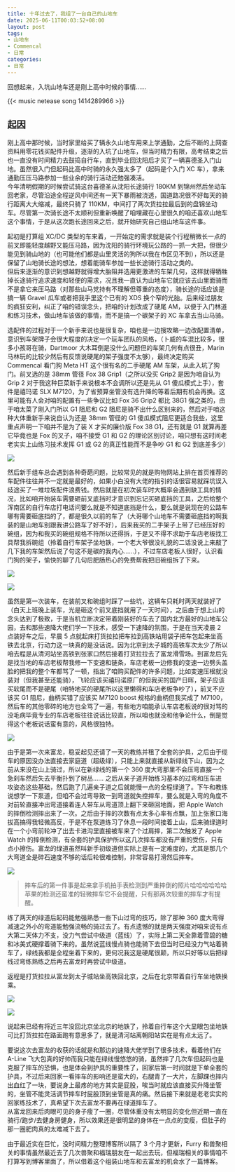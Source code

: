 ```yaml
---
title: 十年过去了，我组了一台自己的山地车
date: 2025-06-11T00:03:52+08:00
layout: post
tags:
- 山地车
- Commencal
- 日常
categories:
- 日常
---
```


回想起来，入坑山地车还是刚上高中时候的事情……

<!--more-->

{{< music netease song 1414289966 >}}

## 起因

刚上高中那时候，当时家里给买了辆永久山地车用来上学通勤，之后不断的上网查资料用零花钱买配件升级，逐渐的入坑了山地车，但当时精力有限，高考结束之后也一直没有时间精力去鼓捣自行车，直到毕业回沈阳后才买了一辆喜德圣入门山地。虽然很入门但起码比高中时骑的永久强太多了（起码是个入门 XC 车），拿来通勤压压马路参加一些业余的骑行活动还勉强凑活。  
今年清明假期的时候尝试骑这台喜德圣从沈阳长途骑行 180KM 到锦州然后坐动车回老家，尽管沿途全程逆风中间还有一天下暴雨被浇透，国道路况很不好每天的骑行距离大大缩减，最终只骑了 110KM，中间打了两次货拉拉最后到的盘锦坐动车。尽管第一次骑长途不太顺利但重新唤醒了咱埋藏在心里很久的咱还喜欢山地车这个事情，于是从这次跑长途回来之后，就开始研究自己组山地车这件事。

起初是打算组 XC/DC 类型的车来着，一开始定的需求就是装个行程稍微长一点的前叉即能轻度越野又能压马路，因为沈阳的骑行环境玩公路的一抓一大把，但很少能见到骑山地的（也可能他们都是山里灵活的狗所以我在市区见不到），所以还是保留了山地骑长途的想法，想着能骑车参加一些长途骑行活动之类的。  
但后来逐渐的意识到想越野就得增大胎阻并选用更激进的车架几何，这样就得牺牲掉长途骑行追求速度和轻便的需求，况且我一直认为山地车它就应该去山里面骑而不是拿它来压马路（对那些山马党持有不理解但尊重的态度），骑长途的话应该是搞一辆 Gravel 瓜车或者把我手里这个已有的 XDS 换个窄的光胎。后来经过朋友的疯狂安利，纠正了咱的错误念头，把咱的计划改成了硬尾 AM，以便于入门林道和练习技术，做山地车该做的事情，而不是搞一个碳架子的 XC 车拿去当山马骑。

选配件的过程对于一个新手来说也是很复杂，咱也是一边搜攻略一边改配置清单，意识到车架牌子会很大程度的决定一个玩车团队的风格，（卜威的车混比较多，很多小孩哥在骑，Dartmoor 大木耳倒是没什么问题但的车架几何有点很丑，Marin 马林玩的比较少然后有反馈说硬尾的架子强度不太够），最终决定购买 Commencal 看门狗 Meta HT 这个很有名的二手硬尾 AM 车架，从此入坑了狗门。前叉选的是 38mm 管径 Fox 38 Grip1（之所以没买 Grip2 是因为咱自认为 Grip 2 对于我这种巨菜新手来说根本不会调所以还是先从 G1 傻瓜模式上手），套件是禧玛诺 SLX M7120，为了省预算坐管没有选升降的等着后期有机会再换。这里可能有人会对咱的配置有一些争议比如 Fox 36 Grip2 都比 38G1 强之类的，由于咱太菜了刚入门所以 G1 阻尼和 G2 阻尼是骑不出什么区别来的，然后对于咱这种大体重新手来说自认为还是 38mm 管径的 G1 傻瓜模式阻尼更适合我些，这里重点声明一下咱并不是为了装 X 才买的廉价版 Fox 38 G1，还有就是 G1 就算再差它毕竟也是 Fox 的叉子，咱不接受 G1 和 G2 的理论区别讨论，咱只想有这时间老老实实上山练习技术发挥 G1 或 G2 的真正性能而不是争吵 G1 和 G2 到底差多少）

![](images/01.jpg)

然后新手组车总会遇到各种奇葩问题，比较常见的就是购物网站上排在首页推荐的车配件往往并不一定就是最好的，如果小白没有大佬的指引的话很容易就踩坑误入歧途买了一堆垃圾配件浪费钱。然后就是在初次装车时大概率会遇到缺工具的情况，比如咱开始装车需要砸前叉底挡时才意识到忘记买砸底挡的工具，之后给整个浑南区的自行车店打电话问要么就是不知道底挡是什么，要么就是说现在的公路车哪有需要砸底挡的了，都是很久以前的车了（大哥哪个山地车不需要砸底挡的啊我装的是山地车别跟我讲公路车了好不好），后来我买的二手架子上带了已经压好的碗组，因为和我买的碗组规格不符所以还得拆，于是又不得不求助于车店老板找工具帮我拆碗组（拎着自行车架子坐地铁，一个老大爷很没礼貌的二话没说上来敲了几下我的车架然后说了句这不是碳的我内心……），不过车店老板人很好，认识看门狗的架子，愉快的聊了几句后肥肠热心的免费帮我把旧碗组拆了下来。

![](images/02.jpg)

![](images/12.jpg)

虽然是第一次装车，在装前叉和碗组时踩了一些坑，这辆车只耗时两天就装好了（白天上班晚上装车，光是砸这个前叉底挡就用了一天时间），之后由于想上山的念头达到了极致，于是当机立断决定带着刚装好的车去了国内北方最好的山地车公园，去和那些速降大佬们学一下技术，感受一下速降的氛围，于是在当天凌晨 2 点装好车之后，早晨 5 点就起床打货拉拉把车拉到高铁站用袋子把车包起来坐高铁去北京，行动力这一块真的是没话说。因为北京到太子城的高铁车次太少了所以咱去程是从清河站坐高铁到张家口然后接着打货拉拉去了富龙滑雪场。到富龙后先是找当地的车店老板帮我修一下变速和链条，车店老板一边修我的变速一边劈头盖脸的把我的整个车都骂了一顿，指出了咱购买配件的许多问题，比如变速压根就没装对（但我甚至还能骑），飞轮应该买禧玛诺原厂的但我买的国产日晖，架子应该买软尾而不是硬尾（咱特地买的硬尾所以这里懒得和车店老板争吵了），前叉不应该买 G1 阻尼，曲柄买错了应该买 M7120 boost 规格的曲柄但我买成了 M7100，然后车的其他零碎的地方也全骂了一遍，有些地方咱能承认车店老板说的很对骂的没毛病毕竟专业的车店老板往往说话比较直，所以咱也就没和他争论什么，倒是觉得这个老板说话蛮有意的，风格很独特。

![](images/11.jpg)

由于是第一次来富龙，稳妥起见还请了一天的教练并租了全套的护具，之后由于缆车的原因没办法直接去家庭道（超级绿），只能上来就直接从新绿线下山，因为之前从来没在山上骑过，所以在新绿线的第一个 360 度大弯那里不会压弯直接一个急刹车然后失去平衡扑到了树丛……
之后从亲子道开始练习基本的过弯和压车进攻姿态这些基础，然后跑了几遍亲子道之后就能慢一点的全程绿道了。下午和教练说想学一下泵道，但咱不会过弯导致一到弯道就失控摔车，要么就是入弯的角度不对前轮直接冲出弯道接着连人带车从弯道顶上翻下来砸回地面，把 Apple Watch 的摔倒检测摔出来了一次。之后由于摔的次数有点太多心率有点飘，加上张家口海拔高搞得我轻微高反，于是不在泵道练习了休息一段时间接着上山，后来骑绿道时在一个小弯前轮冲了出去卡进沟里直接被车来了个过肩摔，第二次触发了 Apple Watch 的摔倒检测，有全套的护具保护所以这几次摔车都没有严重的受伤，只有点小擦伤。富龙的绿道虽然叫新手初级道但实际上是有一定难度的，尤其是那几个大弯道全是碎石速度不够的话后轮很难控制，非常容易打滑然后摔车。

![](images/13.jpg)

> 摔车后的第一件事是起来拿手机拍手表检测到严重摔倒的照片哈哈哈哈哈哈  
> 苹果的检测还蛮准的轻微摔车它不会提醒，只有那两次较重的摔车才有提醒。

练了两天的绿道后起码能勉强熟悉一些下山过弯的技巧，除了那种 360 度大弯得减速之外小的弯道能勉强流畅的骑过去了。有点遗憾的就是两天强度对咱来说有点大第二天体力不支，没力气尝试中级道（蓝线）了，实际上第二天全靠着雪碧的糖和冰美式硬撑着骑下来的。虽然说蓝线慢点骑也能骑下去但当时已经没力气站着骑车了，绿线我都是全程坐着下来的，更何况我这是硬尾很颠，所以只好等以后把绿线过弯练熟练之后再去富龙时再尝试中级道。

返程是打货拉拉从富龙到太子城站坐高铁回北京，之后在北京带着自行车坐地铁换乘。

![](images/14.jpg)

![](images/15.jpg)

说起来已经有将近三年没回北京坐北京的地铁了，拎着自行车这个大显眼包坐地铁可比打货拉拉在路面跑有意思多了，就是清河站离朝阳站实在是有点太远了。

要说这次去富龙的收获的话就是和那边的速降大佬学到了很多技术，看着他们在 A-Line 飞大包真的好帅而我只能在绿线慢悠悠的骑，虽然摔了几次车但起码也是克服了摔车的恐惧，也是体会到护具的重要性了，回家后第一时间就是下单全套的护具，不过后来回家一看摔车的影响还是蛮大的，右腿青了一大片，左脚踝也摔内出血红了一块，要说身上最疼的地方其实是屁股，唉当时就应该直接买升降坐管的，坐管不能灵活调节摔车时屁股顶到坐管是真的痛。然后接下来就是老老实实的回家练技术了，真希望下次去富龙不要再在绿道摔车了。  
从富龙回来后肉眼可见的身子瘦了一圈，尽管体重没有太明显的变化但近期一直在骑行/跑步/去健身房健身，所以效果还是很明显的身体在一点点的变瘦，但肚子的那一圈肥肉真的太难减下去了。  

由于最近实在巨忙，没时间精力整理博客所以隔了 3 个月才更新，Furry 和兽聚相关的事情虽然最近去了几次兽聚和福瑞朋友在一起出去玩，但福瑞相关的事情咱不打算写到博客里面了，所以借着这个组装山地车和去富龙的机会水了一篇博客。
